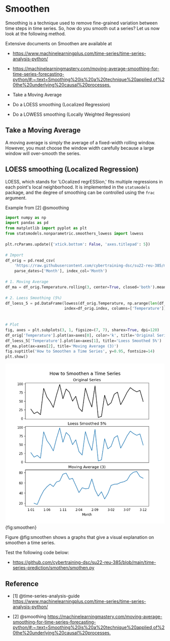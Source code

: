 # Smoothen

Smoothing is a technique used to remove fine-grained variation
between time steps in time series. So, how do you smooth out a 
series? Let us now look at the following method.

Extensive documents on Smoothen are available at

* <https://www.machinelearningplus.com/time-series/time-series-analysis-python/>

* <https://machinelearningmastery.com/moving-average-smoothing-for-time-series-forecasting-python/#:~:text=Smoothing%20is%20a%20technique%20applied,of%20the%20underlying%20causal%20processes.>

* Take a Moving Average

* Do a LOESS smoothing (Localized Regression)

* Do a LOWESS smoothing (Locally Weighted Regression)

## Take a Moving Average

A moving average is simply the average of a fixed-width rolling window. 
However, you must choose the window width carefully because a large window 
will over-smooth the series.

## LOESS smoothing (Localized Regression)

LOESS, which stands for 'LOcalized regrESSion,' fits multiple regressions
in each point's local neighborhood. It is implemented in the `statsmodels`
package, and the degree of smoothing can be controlled using the `frac` argument.

Example from [2] @smoothing

```python
import numpy as np
import pandas as pd
from matplotlib import pyplot as plt
from statsmodels.nonparametric.smoothers_lowess import lowess

plt.rcParams.update({'xtick.bottom': False, 'axes.titlepad': 5})

# Import
df_orig = pd.read_csv(
    'https://raw.githubusercontent.com/cybertraining-dsc/su22-reu-385/main/time-series-prediction/temperature2.csv',
    parse_dates=['Month'], index_col='Month')

# 1. Moving Average
df_ma = df_orig.Temperature.rolling(3, center=True, closed='both').mean()

# 2. Loess Smoothing (5%)
df_loess_5 = pd.DataFrame(lowess(df_orig.Temperature, np.arange(len(df_orig.Temperature)), frac=0.05)[:, 1],
                          index=df_orig.index, columns=['Temperature'])


# Plot
fig, axes = plt.subplots(3, 1, figsize=(7, 7), sharex=True, dpi=120)
df_orig['Temperature'].plot(ax=axes[0], color='k', title='Original Series')
df_loess_5['Temperature'].plot(ax=axes[1], title='Loess Smoothed 5%')
df_ma.plot(ax=axes[2], title='Moving Average (3)')
fig.suptitle('How to Smoothen a Time Series', y=0.95, fontsize=14)
plt.show()
```

![Smothen a Time series](images/smoothen.png){fig:smoothen}

Figure @fig:smoothen shows a graphs that give a visual explanation on smoothen a time series.

Test the following code below:

* <https://github.com/cybertraining-dsc/su22-reu-385/blob/main/time-series-prediction/smothen/smothen.py>

## Reference

* [1] @time-series-analysis-guide <https://www.machinelearningplus.com/time-series/time-series-analysis-python/>

* [2] @smoothing <https://machinelearningmastery.com/moving-average-smoothing-for-time-series-forecasting-python/#:~:text=Smoothing%20is%20a%20technique%20applied,of%20the%20underlying%20causal%20processes.>
